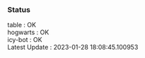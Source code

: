 ### Status


table : OK  
hogwarts : OK  
icy-bot : OK  
Latest Update : 2023-01-28 18:08:45.100953
